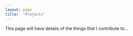 ```yaml
---
layout: page
title:  "Projects"
---
```


This page will have details of the things that I contribute to...
